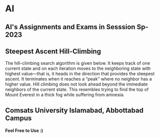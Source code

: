 # AI 
## AI's Assignments and Exams in Sesssion Sp-2023 

## Steepest Ascent Hill-Climbing
The hill-climbing search algorithm is given below. It keeps track of one current state and on each iteration moves to the neighboring state with highest value—that is, it heads in the direction that provides the steepest ascent. It terminates when it reaches a “peak” where no neighbor has a higher value. Hill climbing does not look ahead beyond the immediate neighbors of the current state. This resembles trying to find the top of Mount Everest in a thick fog while suffering from amnesia. 

## Comsats University Islamabad, Abbottabad Campus


#### Feel Free to Use :)